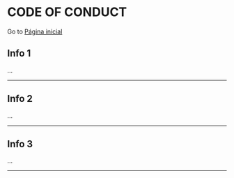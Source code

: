 # CODE OF CONDUCT

Go to [Página inicial][homepage]

## Info 1

...

---

## Info 2

...

---

## Info 3

...

---

[homepage]: https://github.com/apsantos-dev/aps.cli
